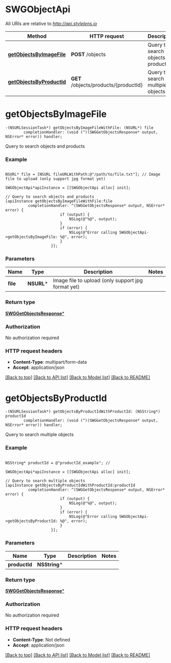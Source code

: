# SWGObjectApi

All URIs are relative to *http://api.stylelens.io*

Method | HTTP request | Description
------------- | ------------- | -------------
[**getObjectsByImageFile**](SWGObjectApi.md#getobjectsbyimagefile) | **POST** /objects | Query to search objects and products
[**getObjectsByProductId**](SWGObjectApi.md#getobjectsbyproductid) | **GET** /objects/products/{productId} | Query to search multiple objects


# **getObjectsByImageFile**
```objc
-(NSURLSessionTask*) getObjectsByImageFileWithFile: (NSURL*) file
        completionHandler: (void (^)(SWGGetObjectsResponse* output, NSError* error)) handler;
```

Query to search objects and products



### Example 
```objc

NSURL* file = [NSURL fileURLWithPath:@"/path/to/file.txt"]; // Image file to upload (only support jpg format yet)

SWGObjectApi*apiInstance = [[SWGObjectApi alloc] init];

// Query to search objects and products
[apiInstance getObjectsByImageFileWithFile:file
          completionHandler: ^(SWGGetObjectsResponse* output, NSError* error) {
                        if (output) {
                            NSLog(@"%@", output);
                        }
                        if (error) {
                            NSLog(@"Error calling SWGObjectApi->getObjectsByImageFile: %@", error);
                        }
                    }];
```

### Parameters

Name | Type | Description  | Notes
------------- | ------------- | ------------- | -------------
 **file** | **NSURL***| Image file to upload (only support jpg format yet) | 

### Return type

[**SWGGetObjectsResponse***](SWGGetObjectsResponse.md)

### Authorization

No authorization required

### HTTP request headers

 - **Content-Type**: multipart/form-data
 - **Accept**: application/json

[[Back to top]](#) [[Back to API list]](../README.md#documentation-for-api-endpoints) [[Back to Model list]](../README.md#documentation-for-models) [[Back to README]](../README.md)

# **getObjectsByProductId**
```objc
-(NSURLSessionTask*) getObjectsByProductIdWithProductId: (NSString*) productId
        completionHandler: (void (^)(SWGGetObjectsResponse* output, NSError* error)) handler;
```

Query to search multiple objects



### Example 
```objc

NSString* productId = @"productId_example"; // 

SWGObjectApi*apiInstance = [[SWGObjectApi alloc] init];

// Query to search multiple objects
[apiInstance getObjectsByProductIdWithProductId:productId
          completionHandler: ^(SWGGetObjectsResponse* output, NSError* error) {
                        if (output) {
                            NSLog(@"%@", output);
                        }
                        if (error) {
                            NSLog(@"Error calling SWGObjectApi->getObjectsByProductId: %@", error);
                        }
                    }];
```

### Parameters

Name | Type | Description  | Notes
------------- | ------------- | ------------- | -------------
 **productId** | **NSString***|  | 

### Return type

[**SWGGetObjectsResponse***](SWGGetObjectsResponse.md)

### Authorization

No authorization required

### HTTP request headers

 - **Content-Type**: Not defined
 - **Accept**: application/json

[[Back to top]](#) [[Back to API list]](../README.md#documentation-for-api-endpoints) [[Back to Model list]](../README.md#documentation-for-models) [[Back to README]](../README.md)

